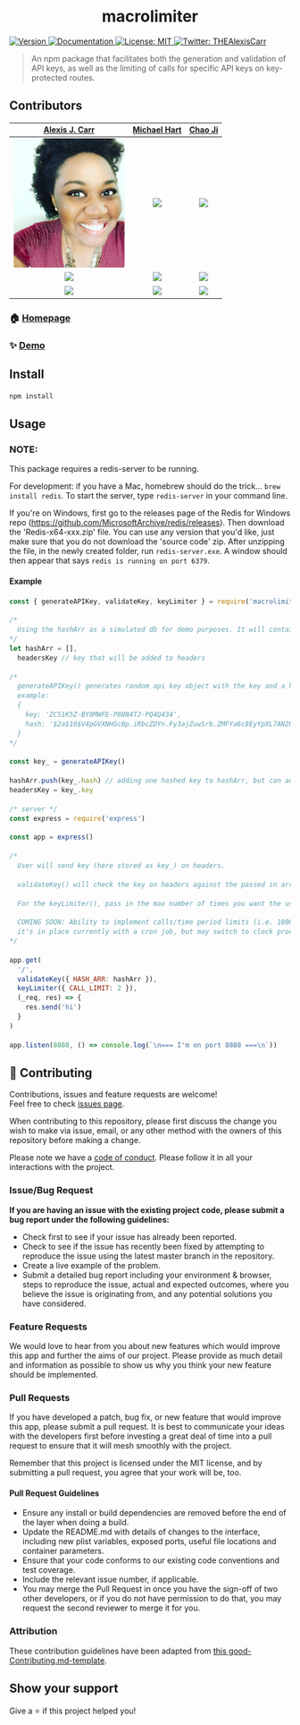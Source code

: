 <h1 align="center">macrolimiter</h1>
<p>
  <a href="https://www.npmjs.com/package/macrolimiter" target="_blank">
    <img alt="Version" src="https://img.shields.io/npm/v/macrolimiter.svg">
  </a>
  <a href="https://github.com/alexisjcarr/macrolimiter" target="_blank">
    <img alt="Documentation" src="https://img.shields.io/badge/documentation-yes-brightgreen.svg" />
  </a>
  <a href="#" target="_blank">
    <img alt="License: MIT" src="https://img.shields.io/badge/License-MIT-yellow.svg" />
  </a>
  <a href="https://twitter.com/THEAlexisCarr" target="_blank">
    <img alt="Twitter: THEAlexisCarr" src="https://img.shields.io/twitter/follow/THEAlexisCarr.svg?style=social" />
  </a>
</p>

> An npm package that facilitates both the generation and validation of API keys, as well as the limiting of calls for specific API keys on key-protected routes.

## Contributors

|                                                 [Alexis J. Carr](https://github.com/alexisjcarr)                                                  |                                          [Michael Hart](https://github.com/worksofhart)                                           |                                             [Chao Ji](https://github.com/cjgodfather)                                             |
| :-----------------------------------------------------------------------------------------------------------------------------------------------: | :-------------------------------------------------------------------------------------------------------------------------------: | :-------------------------------------------------------------------------------------------------------------------------------: |
| [<img src="https://raw.githubusercontent.com/alexisjcarr/Web-UI-1/master/assets/img/alexis.png" width = "200" />](https://github.com/alexisjcarr) |     [<img src="https://avatars2.githubusercontent.com/u/48599443?s=460&v=4" width = "200" />](https://github.com/worksofhart)     |     [<img src="https://avatars3.githubusercontent.com/u/39098919?s=460&v=4" width = "200" />](https://github.com/cjgodfather)     |
|                             [<img src="https://github.com/favicon.ico" width="15"> ](https://github.com/alexisjcarr)                              |                     [<img src="https://github.com/favicon.ico" width="15"> ](https://github.com/worksofhart)                      |                     [<img src="https://github.com/favicon.ico" width="15"> ](https://github.com/cjgodfather)                      |
|           [ <img src="https://static.licdn.com/sc/h/al2o9zrvru7aqj8e1x2rzsrca" width="15"> ](https://www.linkedin.com/in/alexis-j-carr)           | [ <img src="https://static.licdn.com/sc/h/al2o9zrvru7aqj8e1x2rzsrca" width="15"> ](https://www.linkedin.com/in/michael-hart-dev/) | [ <img src="https://static.licdn.com/sc/h/al2o9zrvru7aqj8e1x2rzsrca" width="15"> ](https://www.linkedin.com/in/chao-ji-113b594a/) |

### 🏠 [Homepage](https://github.com/alexisjcarr/macrolimiter)

### ✨ [Demo](https://github.com/alexisjcarr/macrolimiter/blob/master/examples/index.js)

## Install

```sh
npm install
```

## Usage

### NOTE:

This package requires a redis-server to be running.

For development: if you have a Mac, homebrew should do the trick... `brew install redis`. To start the server, type `redis-server` in your command line.

If you're on Windows, first go to the releases page of the Redis for Windows repo (https://github.com/MicrosoftArchive/redis/releases). Then download the 'Redis-x64-xxx.zip' file. You can use any version that you'd like, just make sure that you do not download the 'source code' zip. After unzipping the file, in the newly created folder, run `redis-server.exe`. A window should then appear that says `redis is running on port 6379`.

#### Example

```javascript
const { generateAPIKey, validateKey, keyLimiter } = require('macrolimiter')

/*
  Using the hashArr as a simulated db for demo purposes. It will contain hashed api keys.
*/
let hashArr = [],
  headersKey // key that will be added to headers

/*
  generateAPIKey() generates random api key object with the key and a hashed key for secure storage in a db.
  example:
  {
    key: 'ZC51K5Z-BY8MWFE-P88N4TJ-PQ4Q434',
    hash: '$2a$10$V4pGVXNHGc0p.iRbcZDYn.Fy3ajZuwSrb.ZMFYa6c8EyYpXL7AN2O'
  }
*/

const key_ = generateAPIKey()

hashArr.push(key_.hash) // adding one hashed key to hashArr, but can add several
headersKey = key_.key

/* server */
const express = require('express')

const app = express()

/*
  User will send key (here stored as key_) on headers.

  validateKey() will check the key on headers against the passed in array of hashed keys. O(n) complexity rn, so fair.

  For the keyLimiter(), pass in the max number of times you want the user to hit your server before being blocked.

  COMING SOON: Ability to implement calls/time period limits (i.e. 1000 calls/day would be keyLimiter({ CALL_LIMIT: 1000, TIME: '24hr' })).
  it's in place currently with a cron job, but may switch to clock process for more control over window (sliding vs. fixed) and for hack over Heroku free tier sleeping
*/

app.get(
  '/',
  validateKey({ HASH_ARR: hashArr }),
  keyLimiter({ CALL_LIMIT: 2 }),
  (_req, res) => {
    res.send('hi')
  }
)

app.listen(8888, () => console.log(`\n=== I'm on port 8888 ===\n`))
```

## 🤝 Contributing

Contributions, issues and feature requests are welcome!<br />Feel free to check [issues page](https://github.com/alexisjcarr/macrolimiter/issues).

When contributing to this repository, please first discuss the change you wish to make via issue, email, or any other method with the owners of this repository before making a change.

Please note we have a [code of conduct](./code_of_conduct.md). Please follow it in all your interactions with the project.

### Issue/Bug Request

**If you are having an issue with the existing project code, please submit a bug report under the following guidelines:**

- Check first to see if your issue has already been reported.
- Check to see if the issue has recently been fixed by attempting to reproduce the issue using the latest master branch in the repository.
- Create a live example of the problem.
- Submit a detailed bug report including your environment & browser, steps to reproduce the issue, actual and expected outcomes, where you believe the issue is originating from, and any potential solutions you have considered.

### Feature Requests

We would love to hear from you about new features which would improve this app and further the aims of our project. Please provide as much detail and information as possible to show us why you think your new feature should be implemented.

### Pull Requests

If you have developed a patch, bug fix, or new feature that would improve this app, please submit a pull request. It is best to communicate your ideas with the developers first before investing a great deal of time into a pull request to ensure that it will mesh smoothly with the project.

Remember that this project is licensed under the MIT license, and by submitting a pull request, you agree that your work will be, too.

#### Pull Request Guidelines

- Ensure any install or build dependencies are removed before the end of the layer when doing a build.
- Update the README.md with details of changes to the interface, including new plist variables, exposed ports, useful file locations and container parameters.
- Ensure that your code conforms to our existing code conventions and test coverage.
- Include the relevant issue number, if applicable.
- You may merge the Pull Request in once you have the sign-off of two other developers, or if you do not have permission to do that, you may request the second reviewer to merge it for you.

### Attribution

These contribution guidelines have been adapted from [this good-Contributing.md-template](https://gist.github.com/PurpleBooth/b24679402957c63ec426).

## Show your support

Give a ⭐️ if this project helped you!
